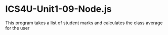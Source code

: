 # ICS4U-Unit1-09-Node.js
This program takes a list of student marks and calculates the class average for the user
